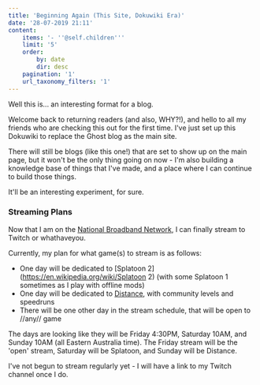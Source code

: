 ```yaml
---
title: 'Beginning Again (This Site, Dokuwiki Era)'
date: '28-07-2019 21:11'
content:
    items: '- ''@self.children'''
    limit: '5'
    order:
        by: date
        dir: desc
    pagination: '1'
    url_taxonomy_filters: '1'
---
```


Well this is... an interesting format for a blog.

Welcome back to returning readers (and also, WHY?!), and hello to all my friends who are checking this out for the first time. I've just set up this Dokuwiki to replace the Ghost blog as the main site.

There will still be blogs (like this one!) that are set to show up on the main page, but it won't be the only thing going on now - I'm also building a knowledge base of things that I've made, and a place where I can continue to build those things.

It'll be an interesting experiment, for sure.

### Streaming Plans
Now that I am on the [National Broadband Network](https://en.wikipedia.org/wiki/National_Broadband_Network), I can finally stream to Twitch or whathaveyou.

Currently, my plan for what game(s) to stream is as follows:
  * One day will be dedicated to [Splatoon 2](https://en.wikipedia.org/wiki/Splatoon 2) (with some Splatoon 1 sometimes as I play with offline mods)
  * One day will be dedicated to [Distance](http://survivethedistance.com/Distance), with community levels and speedruns
  * There will be one other day in the stream schedule, that will be open to //any// game

The days are looking like they will be Friday 4:30PM, Saturday 10AM, and Sunday 10AM (all Eastern Australia time). The Friday stream will be the 'open' stream, Saturday will be Splatoon, and Sunday will be Distance.

I've not begun to stream regularly yet - I will have a link to my Twitch channel once I do.